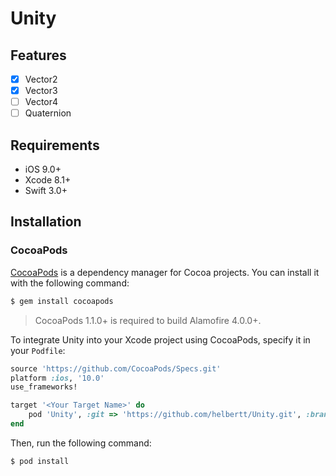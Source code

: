 # Unity

## Features

- [x] Vector2
- [x] Vector3
- [ ] Vector4
- [ ] Quaternion

## Requirements

- iOS 9.0+
- Xcode 8.1+
- Swift 3.0+

## Installation

### CocoaPods

[CocoaPods](http://cocoapods.org) is a dependency manager for Cocoa projects. You can install it with the following command:

```bash
$ gem install cocoapods
```

> CocoaPods 1.1.0+ is required to build Alamofire 4.0.0+.

To integrate Unity into your Xcode project using CocoaPods, specify it in your `Podfile`:

```ruby
source 'https://github.com/CocoaPods/Specs.git'
platform :ios, '10.0'
use_frameworks!

target '<Your Target Name>' do
    pod 'Unity', :git => 'https://github.com/helbertt/Unity.git', :branch => 'master'
end
```

Then, run the following command:

```bash
$ pod install
```

